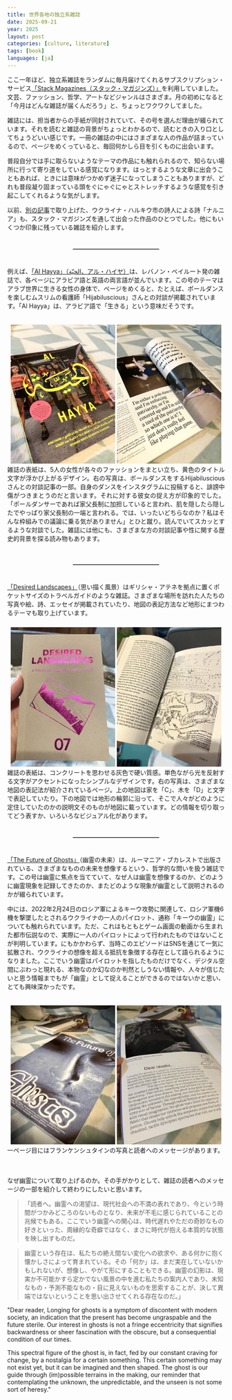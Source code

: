 ```yaml
---
title: 世界各地の独立系雑誌
date: 2025-09-21
year: 2025
layout: post
categories: [culture, literature]
tags: [book]
languages: [ja]
---
```



ここ一年ほど、独立系雑誌をランダムに毎月届けてくれるサブスクリプション・サービス[「Stack Magazines（スタック・マガジンズ）」](https://stackmagazines.com/shop/)を利用していました。文芸、ファッション、哲学、アートなどジャンルはさまざま。月の初めになると「今月はどんな雑誌が届くんだろう」と、ちょっとワクワクしてました。 

雑誌には、担当者からの手紙が同封されていて、その号を選んだ理由が綴られています。それを読むと雑誌の背景がちょっとわかるので、読むときの入り口としてちょうどいい感じです。一冊の雑誌の中にはさまざまな人の作品が詰まっているので、ページをめくっていると、毎回何かしら目を引くものに出会います。

普段自分では手に取らないようなテーマの作品にも触れられるので、知らない場所に行って寄り道をしている感覚になります。はっとするような文章に出会うこともあれば、ときには意味がつかめず迷子になってしまうこともありますが、どれも普段凝り固まっている頭をぐにゃぐにゃとストレッチするような感覚を引き起こしてくれるような気がします。

以前、[別の記事](/ukraine/literature/2025/09/15/narnia)で取り上げた、ウクライナ・ハルキウ市の詩人による詩「ナルニア」も、スタック・マガジンズを通して出会った作品のひとつでした。他にもいくつか印象に残っている雑誌を紹介します。



<!-- add some line break, horizontal line, and another break -->
<div style="margin-top: 40px;"></div>
<hr style="width: 200px; margin: 10px auto; border: 0; border-top: 1px solid grey;">
<div style="margin-top: 40px;"></div>


例えば、[「Al Hayya」（الحيّة、アル・ハイヤ）](https://stackmagazines.com/magazine/al-hayya-2/)は、レバノン・ベイルート発の雑誌で、各ページにアラビア語と英語の両言語が並んでいます。この号のテーマはアラブ世界に生きる女性の身体で、ページをめくると、たとえば、ポールダンスを楽しむムスリムの看護師「Hijabiluscious」さんとの対談が掲載されています。「Al Hayya」は、アラビア語で「生きる」という意味だそうです。

<div style="display: flex; gap: 10px; justify-content: center; margin-bottom: 20px;">
</div>

<div style="text-align: center;">
  <img src="/images/women1.jpg" alt="アル・ハイヤの雑誌の表紙には、アラブ世界に住む5人の女性がそれぞれ異なるファッションをまとって立っています。中央の女性は青いミニスカートのドレスにハイヒールを履き、腰に手を当てています。雑誌のタイトルは黄色で大きく、アラビア語と英語で表記されています。左側には18歳以上向けの内容であることが示されています。" style="max-width: 48%; height: auto;" />
  <img src="/images/women2.jpg" alt="雑誌をめくると、対談の一部があり、左ページにはヒジャブ姿でポールダンスをする女性の写真と彼女の英語の発言が掲載されています。右ページには同じ内容がアラビア語で書かれています。" style="max-width: 48%; height: auto;" />
  <figcaption style="text-align: justify;">雑誌の表紙は、5人の女性が各々のファッションをまとい立ち、黄色のタイトル文字が浮かび上がるデザイン。右の写真は、ポールダンスをするHijabilusciousさんとの対談記事の一部。自身のダンスをインスタグラムに投稿すると、誹謗中傷がつきまとうのだと言います。それに対する彼女の捉え方が印象的でした。「ポールダンサーであれば家父長制に加担していると言われ、肌を隠したら隠したでやっぱり家父長制の一端と言われる。では、いったいどちらなのか？私はそんな枠組みでの議論に乗る気がありません」とひと蹴り。読んでいてスカッとするような対談でした。雑誌には他にも、さまざまな方の対談記事や性に関する歴史的背景を探る読み物もあります。</figcaption>
</div>

<div style="display: flex; gap: 10px; justify-content: center; margin-bottom: 50px;">
</div>



<!-- add some line break, horizontal line, and another break -->
<div style="margin-top: 40px;"></div>
<hr style="width: 200px; margin: 10px auto; border: 0; border-top: 1px solid grey;">
<div style="margin-top: 40px;"></div>


[「Desired Landscapes」](https://stackmagazines.com/magazine/desired-landscapes-7/)（思い描く風景）はギリシャ・アテネを拠点に置くポケットサイズのトラベルガイドのような雑誌。さまざまな場所を訪れた人たちの写真や絵、詩、エッセイが掲載されていたり、地図の表記方法など地形にまつわるテーマも取り上げています。

<div style="display: flex; gap: 10px; justify-content: center; margin-bottom: 10px;">
</div>
<div style="text-align: center;">
  <img src="/images/landscapes1.jpg" alt="雑誌の表紙は、コンクリートを思わせる灰色で硬い質感。単色ながら光を反射する文字がアクセントになったシンプルなデザインです。" style="max-width: 48%; height: auto;" />
  <img src="/images/landscapes2.jpg" alt="さまざまな地図の表記法が紹介されているページ。上の地図は家を「C」、木を「D」と文字で表記していたり。下の地図では地形の輪郭に沿って、そこで人々がどのように定住していたのかの説明文そのものが地図に載っています。どの情報を切り取ってどう表すか、いろいろなビジュアル化があります。" style="max-width: 48%; height: auto;" />
  <figcaption style="text-align: justify;">雑誌の表紙は、コンクリートを思わせる灰色で硬い質感。単色ながら光を反射する文字がアクセントになったシンプルなデザインです。右の写真は、さまざまな地図の表記法が紹介されているページ。上の地図は家を「C」、木を「D」と文字で表記していたり。下の地図では地形の輪郭に沿って、そこで人々がどのように定住していたのかの説明文そのものが地図に載っています。どの情報を切り取ってどう表すか、いろいろなビジュアル化があります。　</figcaption>
</div>
<div style="display: flex; gap: 10px; justify-content: center; margin-bottom: 20px;">
</div>




<!-- add some line break, horizontal line, and another break -->
<div style="margin-top: 40px;"></div>
<hr style="width: 200px; margin: 10px auto; border: 0; border-top: 1px solid grey;">
<div style="margin-top: 40px;"></div>


[「The Future of Ghosts」](https://kajetjournal.com/thefutureof/product/the-future-of-ghosts/)（幽霊の未来）は、ルーマニア・ブカレストで出版されている、さまざまなものの未来を想像するという、哲学的な問いを扱う雑誌です。この号は幽霊に焦点を当てていて、なぜ人は幽霊を想像するのか、どのように幽霊現象を記録してきたのか、またどのような現象が幽霊として説明されるのかが綴られています。

中には、2022年2月24日のロシア軍によるキーウ攻勢に関連して、ロシア軍機6機を撃墜したとされるウクライナの一人のパイロット、通称「キーウの幽霊」についても触れられています。ただ、これはもともとゲーム画面の動画から生まれた都市伝説なので、実際に一人のパイロットによって行われたものではないことが判明しています。にもかかわらず、当時このエピソードはSNSを通じて一気に拡散され、ウクライナの想像を超える抵抗を象徴する存在として語られるようになりました。ここでいう幽霊はパイロットを指したものだけでなく、デジタル空間にぶわっと現れる、本物なのか幻なのか判然としうない情報や、人々が信じたいと思う情報までもが「幽霊」として捉えることができるのではないかと思い、とても興味深かったです。


<div style="display: flex; gap: 10px; justify-content: center; margin-bottom: 20px;">
</div>

<div style="text-align: center;">
  <img src="/images/ghosts1.jpg" alt="表紙には灰色の人間の顔が大きくアップで映し出されており、タイトル文字の背景には、亡霊のようにぼんやりと滲む白い光のエフェクトがかかっています。" style="max-width: 48%; height: auto;" />
  <img src="/images/ghosts2.jpg" alt="読者に向けられた一ページ目。フランケンシュタインの写真とメッセージが掲載されている。" style="max-width: 48%; height: auto;" />
  <figcaption style="text-align: justify;">一ページ目にはフランケンシュタインの写真と読者へのメッセージがあります。</figcaption>
</div>

<div style="display: flex; gap: 10px; justify-content: center; margin-bottom: 50px;">
</div>

なぜ幽霊について取り上げるのか。その手がかりとして、雑誌の読者へのメッセージの一部を紹介して終わりにしたいと思います。  
>「読者へ。幽霊への渇望は、現代社会への不満の表れであり、今という時間がつかみどころのないものとなり、未来が不毛に感じられていることの兆候でもある。ここでいう幽霊への関心は、時代遅れやただの奇妙なもの好きといった、周縁的な奇癖ではなく、まさに時代が抱える本質的な状態を映し出すものだ。

> 幽霊という存在は、私たちの絶え間ない変化への欲求や、ある何かに抱く懐かしさによって育まれている。その「何か」は、まだ実在していないかもしれないが、想像し、やがて形にすることもできる。幽霊の幻影は、現実か不可能かすら定かでない風景の中を進む私たちの案内人であり、未知なもの・予測不能なもの・目に見えないものを思索することが、決して異端ではないということを思い出させてくれる存在なのだ。」


"Dear reader, Longing for ghosts is a symptom of discontent with modern society, an indication that the present has become ungraspable and the future sterile. Our interest in ghosts is not a fringe eccentricity that signifies backwardness or sheer fascination with the obscure, but a consequential condition of our times. 

This spectral figure of the ghost is, in fact, fed by our constant craving for change, by a nostalgia for a certain something. This certain something may not exist yet, but it can be imagined and then shaped. The ghost is our guide through (im)possible terrains in the making, our reminder that contemplating the unknown, the unpredictable, and the unseen is not some sort of heresy."

